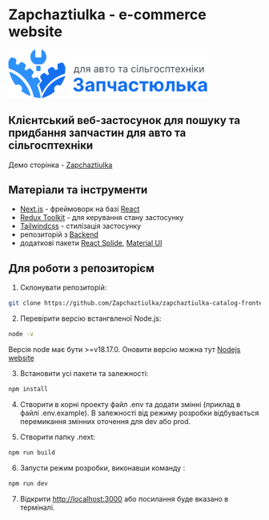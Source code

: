 # Zapchaztiulka - e-commerce website
<span>
<img src="./public/logo-main.svg" width="400" title="screen">
</span>

## Клієнтський веб-застосунок для пошуку та придбання запчастин для авто та сільгосптехніки

Демо сторінка - [Zapchaztiulka](https://zapchaztiulka-catalog-frontend.vercel.app/)

## Матеріали та інструменти

- [Next.js](https://nextjs.org/) - фреймоворк на базі [React]()
- [Redux Toolkit](https://redux-toolkit.js.org/) - для керування стану застосунку
- [Tailwindcss](https://tailwindcss.com/) - стилізація застоcунку
- репозиторій з [Backend](https://github.com/Zapchaztiulka/spares-backend)
- додаткові пакети [React Splide](https://splidejs.com/integration/react-splide/), [Material UI](https://mui.com/material-ui/getting-started/installation/)

## Для роботи з репозиторієм

1. Склонувати репозиторій:

```bash
git clone https://github.com/Zapchaztiulka/zapchaztiulka-catalog-frontend.git
```

2. Перевірити версію встангвленої Node.js:

```bash
node -v
```

Версія node має бути >=v18.17.0. Оновити версію можна тут [Nodejs website](https://nodejs.org/en/)


3. Встановити усі пакети та залежності:

```bash
npm install
```

4. Створити в корні проекту файл .env та додати змінні (приклад в файлі .env.example). В залежності від режиму розробки відбувається перемикання змінних оточення для dev або prod.

5. Створити папку .next:

```bash
npm run build
```

6. Запусти режим розробки, виконавши команду :

```bash
npm run dev
```

7. Відкрити [http://localhost:3000](http://localhost:3000) або посилання буде вказано в терміналі. 

